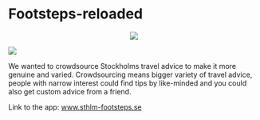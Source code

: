 Footsteps-reloaded
==================

<p align="center">
  <img src="http://i.imgur.com/8cTxCTr.jpg?1"/>
</p>

![ ](http://i.imgur.com/hQdQRYy.png?1)

We wanted to crowdsource Stockholms travel advice to make it more genuine and varied. Crowdsourcing means bigger variety of travel advice, people with narrow interest could find tips by like-minded and you could also get custom advice from a friend.

Link to the app: www.sthlm-footsteps.se
